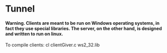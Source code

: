 # Tunnel

#### Warning. Clients are meant to be run on Windows operating systems, in fact they use special libraries. The server, on the other hand, is designed and written to run on linux.

To compile clients: cl clientGiver.c ws2_32.lib
